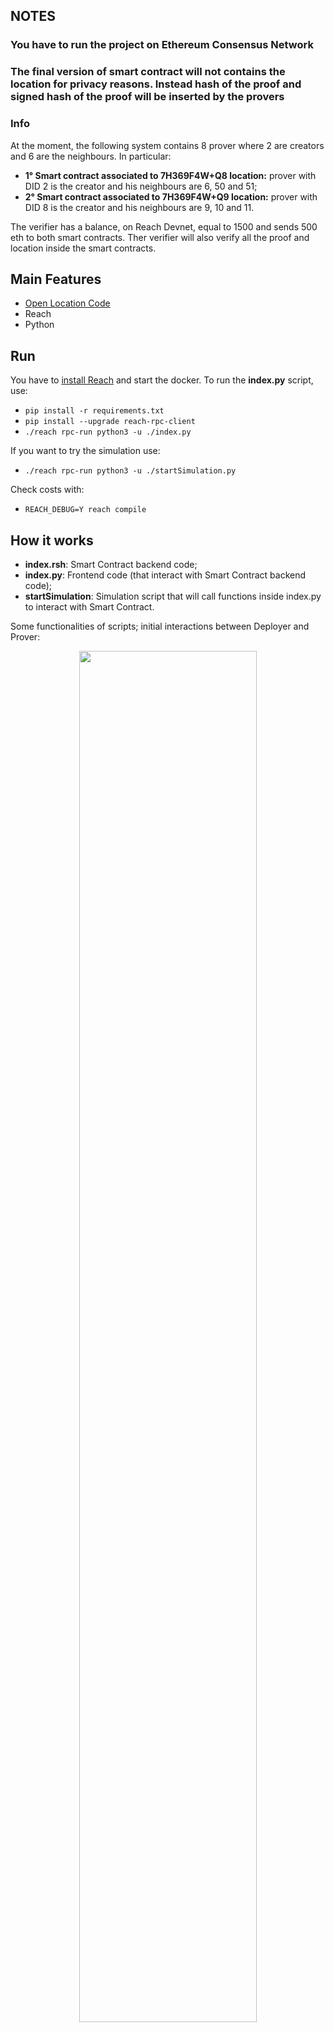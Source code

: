 ## NOTES

### You have to run the project on Ethereum Consensus Network

### The final version of smart contract will not contains the location for privacy reasons. Instead hash of the proof and signed hash of the proof will be inserted by the provers

### Info

At the moment, the following system contains 8 prover where 2 are creators and 6 are the neighbours.
In particular:
- **1° Smart contract associated to 7H369F4W+Q8 location:** prover with DID 2 is the creator and his neighbours are 6, 50 and 51;
- **2° Smart contract associated to 7H369F4W+Q9 location:** prover with DID 8 is the creator and his neighbours are 9, 10 and 11.

The verifier has a balance, on Reach Devnet, equal to 1500 and sends 500 eth to both smart contracts.
Ther verifier will also verify all the proof and location inside the smart contracts.

## Main Features

- [Open Location Code](https://www.placekey.io/blog/google-maps-plus-codes-location-keys)
- Reach
- Python

##  Run

You have to [install Reach](https://docs.reach.sh/quickstart/) and start the docker. 
To run the **index.py** script, use:
- `pip install -r requirements.txt`
- `pip install --upgrade reach-rpc-client`
- `./reach rpc-run python3 -u ./index.py`

If you want to try the simulation use:
- `./reach rpc-run python3 -u ./startSimulation.py`

Check costs with:
- `REACH_DEBUG=Y reach compile`

## How it works

- **index.rsh**: Smart Contract backend code;
- **index.py**: Frontend code (that interact with Smart Contract backend code);
- **startSimulation**: Simulation script that will call functions inside index.py to interact with Smart Contract.

Some functionalities of scripts; initial interactions between Deployer and Prover: 
<center><img src="img/interactionsScripts.png" width="75%" align="center"></center>


## If issues comes ...
Try with
- `./reach down`
- `./reach update`

## Test on Ganache:
- `REACH_CONNECTOR_MODE=ETH-live ETH_NODE_URI=http://host.docker.internal:7545 REACH_ISOLATED_NETWORK=1 ./reach rpc-run python3 -u startSimulation.py`

# Author
Michele Bonini
